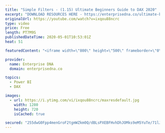 ```yaml
---
title: "Simple Filters - (1.15) Ultimate Beginners Guide to DAX 2020"
excerpt: "DOWNLOAD RESOURCES HERE - https://enterprisedna.co/ultimate-beginners-guide-to-dax-resource-downloads/ START FROM THE BEGINNING - https://www.youtube.com/playlist?list=PL1myWUzvmmDGmLfty3BDluz8nzme1dZxg  Follow along to the beginners guide DAX tutorials by using the demo data available for download."
originalUrl: https://youtube.com/watch?v=ixqou88ncrc
type: video
price: Free
length: PT7M9S
publishedDateTime: 2020-05-01T10:53:01Z
heat: 51

featuredContent: "<iframe width=\"800\" height=\"500\" frameborder=\"0\" src=\"https://www.youtube.com/embed/ixqou88ncrc\" allow=\"accelerometer; autoplay; encrypted-media; gyroscope; picture-in-picture\" allowfullscreen></iframe>"

provider:
  name: Enterprise DNA
  domain: enterprisedna.co

topics:
  - Power BI
  - DAX

images:
  - url: https://i.ytimg.com/vi/ixqou88ncrc/maxresdefault.jpg
    width: 1280
    height: 720
    isCached: true

secured: "255dwG0Fpp4menGroF2tgmWZkm0Q/dBLsPXEBFHvhDhJOMks9eM5YuTe/71lJziya+QwvuduSW6GFbWiqy2D84eclWQEauD6Luq36eCFBCcprymJv4ondiTPm0X2eBIJ3tT+D/vh6XPYXWRtFdunhFHbHuT+S3acGQiSYwa5G/XGPnF9DnbzAQzmBI8L2Eae40QOUZG+Ao0ZIT6AHs8nH98t2P1niMoiN+baJ7O5kNQY3mYp3GuYDthZEKQdJwHjJ7o12izqWpR3A68yF32DP3EdLaexub417K+rCJ7eUQlxM5r0tCkpVNtcH8/HidcnMcQOcy1Fhcw6wlGBAqgX4PelPGbTLvLCMcOYLGfoV47HZJeAQOVEF8tR/pSnMmcCQDrVZvjztyraerpFMgpsMYL+U7M5GC66q6ZSmeAFFVw=;r7drTGre0oJd+YTUzTV3eQ=="
---
```


